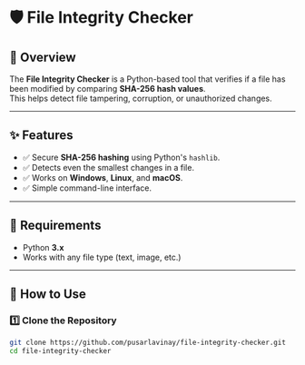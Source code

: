 # 🛡️ File Integrity Checker

## 📌 Overview
The **File Integrity Checker** is a Python-based tool that verifies if a file has been modified by comparing **SHA-256 hash values**.  
This helps detect file tampering, corruption, or unauthorized changes.

---

## ✨ Features
- ✅ Secure **SHA-256 hashing** using Python's `hashlib`.
- ✅ Detects even the smallest changes in a file.
- ✅ Works on **Windows**, **Linux**, and **macOS**.
- ✅ Simple command-line interface.

---

## 📂 Requirements
- Python **3.x**
- Works with any file type (text, image, etc.)

---

## 🚀 How to Use

### 1️⃣ Clone the Repository
```bash
git clone https://github.com/pusarlavinay/file-integrity-checker.git
cd file-integrity-checker
